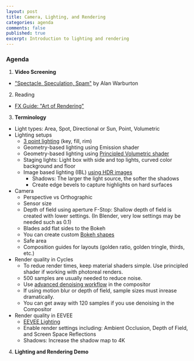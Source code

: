 ```yaml
---
layout: post
title: Camera, Lighting, and Rendering
categories: agenda
comments: false
published: true
excerpt: Introduction to lighting and rendering
---
```


### Agenda

1. **Video Screening**
  - ["Spectacle, Speculation, Spam"](https://vimeo.com/194963450) by Alan Warburton
2. Reading
  - [FX Guide: "Art of Rendering"](https://www.fxguide.com/fxfeatured/the-state-of-rendering/)
3. **Terminology**
  - Light types: Area, Spot, Directional or Sun, Point, Volumetric
  - Lighting setups
    - [3 point lighting](https://m5designstudio.com/2011/maya-3d-tutorials/studio-three-point-lighting/) (key, fill, rim)
    - Geometry-based lighting using Emission shader
    - Geometry-based lighting using [Principled Volumetric shader](https://www.youtube.com/watch?v=AXjE-t6dFZ8)
    - Staging lights: Light box with side and top lights, curved color background and floor
    - Image based lighting (IBL) [using HDR images](https://area.autodesk.com/tutorials/studio-lighting/)
      - Shadows: The larger the light source, the softer the shadows
      - Create edge bevels to capture highlights on hard surfaces
  - Camera
    - Perspective vs Orthographic
    - Sensor size
    - Depth of field using aperture F-Stop: Shallow depth of field is created with lower settings. (In Blender, very low settings may be needed such as 0.1)
    - Blades add flat sides to the Bokeh
    - You can create custom [Bokeh shapes](https://blender.stackexchange.com/questions/133191/custom-bokeh-shapes)
    - Safe area
    - Composition guides for layouts (golden ratio, golden tringle, thirds, etc.)
  - Render quality in Cycles
    - To redue render times, keep material shaders simple. Use principled shader if working with photoreal renders.
    - 500 samples are usually needed to reduce noise.
    - Use [advanced denoising workflow](https://www.youtube.com/watch?v=Pw-OxOHHu5I) in the compositor
    - If using motion blur or depth of field, sample sizes must inrease dramatically.
    - You can get away with 120 samples if you use denoising in the Compositor 
  - Render quality in EEVEE
    - [EEVEE Lighting](https://www.youtube.com/watch?v=MFNurQ1AF2I)
    - Enable render settings including: Ambient Occlusion, Depth of Field, and Screen Space Reflections
    - Shadows: Increase the shadow map to 4K
4. **Lighting and Rendering Demo**
